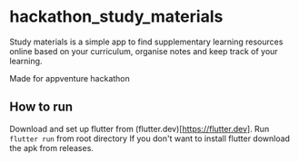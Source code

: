 # hackathon_study_materials

Study materials is a simple app to find supplementary learning resources online based on your curriculum, organise notes and keep track of your learning.

Made for appventure hackathon

## How to run

Download and set up flutter from (flutter.dev)[https://flutter.dev].
Run `flutter run` from root directory
If you don't want to install flutter download the apk from releases.
